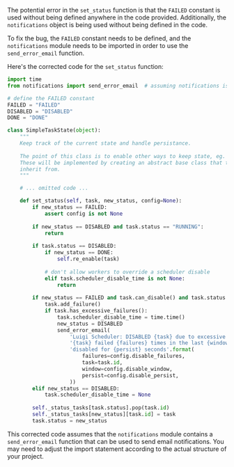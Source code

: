 The potential error in the `set_status` function is that the `FAILED` constant is used without being defined anywhere in the code provided. Additionally, the `notifications` object is being used without being defined in the code.

To fix the bug, the `FAILED` constant needs to be defined, and the `notifications` module needs to be imported in order to use the `send_error_email` function.

Here's the corrected code for the `set_status` function:

```python
import time
from notifications import send_error_email  # assuming notifications is a module with send_error_email function

# define the FAILED constant
FAILED = "FAILED"
DISABLED = "DISABLED"
DONE = "DONE"

class SimpleTaskState(object):
    """
    Keep track of the current state and handle persistance.
    
    The point of this class is to enable other ways to keep state, eg. by using a database
    These will be implemented by creating an abstract base class that this and other classes
    inherit from.
    """

    # ... omitted code ...

    def set_status(self, task, new_status, config=None):
        if new_status == FAILED:
            assert config is not None
    
        if new_status == DISABLED and task.status == "RUNNING":
            return
    
        if task.status == DISABLED:
            if new_status == DONE:
                self.re_enable(task)
    
            # don't allow workers to override a scheduler disable
            elif task.scheduler_disable_time is not None:
                return
    
        if new_status == FAILED and task.can_disable() and task.status != DISABLED:
            task.add_failure()
            if task.has_excessive_failures():
                task.scheduler_disable_time = time.time()
                new_status = DISABLED
                send_error_email(
                    'Luigi Scheduler: DISABLED {task} due to excessive failures'.format(task=task.id),
                    '{task} failed {failures} times in the last {window} seconds, so it is being '
                    'disabled for {persist} seconds'.format(
                        failures=config.disable_failures,
                        task=task.id,
                        window=config.disable_window,
                        persist=config.disable_persist,
                    ))
        elif new_status == DISABLED:
            task.scheduler_disable_time = None
    
        self._status_tasks[task.status].pop(task.id)
        self._status_tasks[new_status][task.id] = task
        task.status = new_status
```

This corrected code assumes that the `notifications` module contains a `send_error_email` function that can be used to send email notifications. You may need to adjust the import statement according to the actual structure of your project.